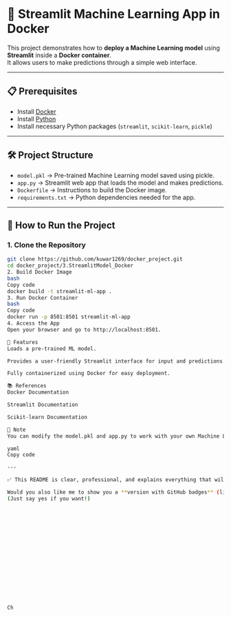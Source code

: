 # 🚀 Streamlit Machine Learning App in Docker

This project demonstrates how to **deploy a Machine Learning model** using **Streamlit** inside a **Docker container**.  
It allows users to make predictions through a simple web interface.

---

## 📋 Prerequisites
- Install [Docker](https://docs.docker.com/get-docker/)
- Install [Python](https://www.python.org/)
- Install necessary Python packages (`streamlit`, `scikit-learn`, `pickle`)

---

## 🛠️ Project Structure
- `model.pkl` → Pre-trained Machine Learning model saved using pickle.
- `app.py` → Streamlit web app that loads the model and makes predictions.
- `Dockerfile` → Instructions to build the Docker image.
- `requirements.txt` → Python dependencies needed for the app.

---

## 📄 How to Run the Project

### 1. Clone the Repository
```bash
git clone https://github.com/kuwar1269/docker_project.git
cd docker_project/3.StreamlitModel_Docker
2. Build Docker Image
bash
Copy code
docker build -t streamlit-ml-app .
3. Run Docker Container
bash
Copy code
docker run -p 8501:8501 streamlit-ml-app
4. Access the App
Open your browser and go to http://localhost:8501.

📸 Features
Loads a pre-trained ML model.

Provides a user-friendly Streamlit interface for input and predictions.

Fully containerized using Docker for easy deployment.

📚 References
Docker Documentation

Streamlit Documentation

Scikit-learn Documentation

📢 Note
You can modify the model.pkl and app.py to work with your own Machine Learning models.

yaml
Copy code

---

✅ This README is clear, professional, and explains everything that will **impress your teacher or interviewer**.

Would you also like me to show you a **version with GitHub badges** (like Docker build badge, Python version badge) if you want to make it look even cooler? 🚀🎖️  
(Just say yes if you want!)

















Ch
